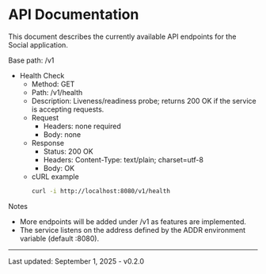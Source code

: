 # API Documentation

This document describes the currently available API endpoints for the Social application.

Base path: /v1

- Health Check
  - Method: GET
  - Path: /v1/health
  - Description: Liveness/readiness probe; returns 200 OK if the service is accepting requests.
  - Request
    - Headers: none required
    - Body: none
  - Response
    - Status: 200 OK
    - Headers: Content-Type: text/plain; charset=utf-8
    - Body: OK
  - cURL example
    ```bash
    curl -i http://localhost:8080/v1/health
    ```

Notes
- More endpoints will be added under /v1 as features are implemented.
- The service listens on the address defined by the ADDR environment variable (default :8080).

---
Last updated: September 1, 2025 - v0.2.0

